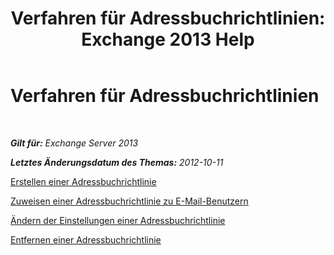﻿---
title: 'Verfahren für Adressbuchrichtlinien: Exchange 2013 Help'
TOCTitle: Verfahren für Adressbuchrichtlinien
ms:assetid: 1204db89-ee4b-459a-8c14-e8d60dd6c4a4
ms:mtpsurl: https://technet.microsoft.com/de-de/library/Hh529916(v=EXCHG.150)
ms:contentKeyID: 50475133
ms.date: 04/24/2018
mtps_version: v=EXCHG.150
ms.translationtype: HT
---

# Verfahren für Adressbuchrichtlinien

 

_**Gilt für:** Exchange Server 2013_

_**Letztes Änderungsdatum des Themas:** 2012-10-11_

[Erstellen einer Adressbuchrichtlinie](https://technet.microsoft.com/de-de/library/Hh529931(v=EXCHG.150))

[Zuweisen einer Adressbuchrichtlinie zu E-Mail-Benutzern](https://technet.microsoft.com/de-de/library/Hh529942(v=EXCHG.150))

[Ändern der Einstellungen einer Adressbuchrichtlinie](https://technet.microsoft.com/de-de/library/Hh529941(v=EXCHG.150))

[Entfernen einer Adressbuchrichtlinie](https://docs.microsoft.com/de-de/exchange/address-books/address-book-policies/remove-an-address-book-policy)


